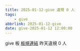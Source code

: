 ```yaml
---
title: 2025-01-12-give 違規 0 人
tags:
    - give
abbrlink: 2025-01-12-give
date: give-2025-01-12 12:00:00
---
```

give 板 [板規連結](https://www.ptt.cc/bbs/give/M.1612495900.A.C32.html)
昨天違規 0 人
